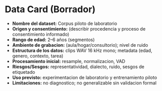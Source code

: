 # Data Card (Borrador)

- **Nombre del dataset:** Corpus piloto de laboratorio
- **Origen y consentimiento:** (describir procedencia y proceso de consentimiento informado)
- **Rango de edad:** 2–6 años (segmentos)
- **Ambiente de grabacion:** (aula/hogar/consultorio); nivel de ruido
- **Estructura de los datos:** clips WAV 16 kHz mono; metadata (edad, genero, contexto, tarea)
- **Procesamiento inicial:** resample, normalizacion, VAD
- **Riesgos/Sesgos:** representatividad, dialecto, ruido, sesgos de etiquetado
- **Uso previsto:** experimentacion de laboratorio y entrenamiento piloto
- **Limitaciones:** no diagnostico; no generalizable sin validacion formal
